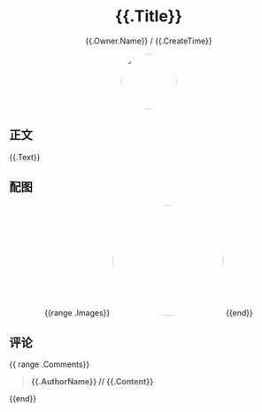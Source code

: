 <h1 align="center">{{.Title}}</h1>
<p align="center">
    <a>{{.Owner.Name}} / {{.CreateTime}}</a>
</p>

<div align="center">
    <img src="{{.Owner.AvatarURL}}" width="100" height="100" style="border:1px solid;border-radius:50%; color:#ffffff"/>
</div>

## 正文

<div>
{{.Text}}
</div>

## 配图
<div class="image" align="center">
{{range .Images}}
<img src="{{.URL}}" width="200" height="200" style="border:1px solid;border-radius:50%; color:#ffffff"/>
{{end}}
</div>

## 评论

<div align="left">
<div>
{{ range .Comments}}
<blockquote >
<span> <strong>{{.AuthorName}} // {{.Content}} </strong></span>
</blockquote>
{{end}}
</div>
</div>